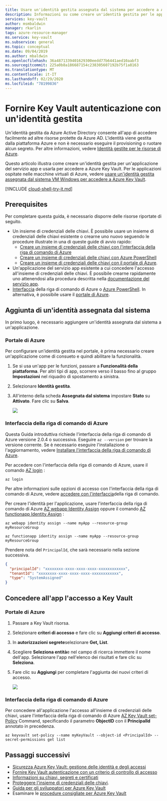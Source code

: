 ```yaml
---
title: Usare un'identità gestita assegnata dal sistema per accedere a Azure Key Vault
description: Informazioni su come creare un'identità gestita per le applicazioni del servizio app e su come usarla per accedere a Azure Key Vault
services: key-vault
author: msmbaldwin
manager: rkarlin
tags: azure-resource-manager
ms.service: key-vault
ms.subservice: general
ms.topic: conceptual
ms.date: 09/04/2019
ms.author: mbaldwin
ms.openlocfilehash: 36a4871339401629300eedd77b6441aed10aabf3
ms.sourcegitcommit: 225a0b8a186687154c238305607192b75f1a8163
ms.translationtype: MT
ms.contentlocale: it-IT
ms.lasthandoff: 02/29/2020
ms.locfileid: "78199836"
---
```

# <a name="provide-key-vault-authentication-with-a-managed-identity"></a>Fornire Key Vault autenticazione con un'identità gestita

Un'identità gestita da Azure Active Directory consente all'app di accedere facilmente ad altre risorse protette da Azure AD. L'identità viene gestita dalla piattaforma Azure e non è necessario eseguire il provisioning o ruotare alcun segreto. Per altre informazioni, vedere [Identità gestite per le risorse di Azure](../active-directory/managed-identities-azure-resources/overview.md). 

Questo articolo illustra come creare un'identità gestita per un'applicazione del servizio app e usarla per accedere a Azure Key Vault. Per le applicazioni ospitate nelle macchine virtuali di Azure, vedere [usare un'identità gestita assegnata dal sistema VM Windows per accedere a Azure Key Vault](../active-directory/managed-identities-azure-resources/tutorial-windows-vm-access-nonaad.md).


[!INCLUDE [cloud-shell-try-it.md](../../includes/cloud-shell-try-it.md)]

## <a name="prerequisites"></a>Prerequisites 

Per completare questa guida, è necessario disporre delle risorse riportate di seguito. 

- Un insieme di credenziali delle chiavi. È possibile usare un insieme di credenziali delle chiavi esistente o crearne uno nuovo seguendo le procedure illustrate in una di queste guide di avvio rapido:
   - [Creare un insieme di credenziali delle chiavi con l'interfaccia della riga di comando di Azure](quick-create-cli.md)
   - [Creare un insieme di credenziali delle chiavi con Azure PowerShell](quick-create-powershell.md)
   - [Creare un insieme di credenziali delle chiavi con il portale di Azure](quick-create-portal.md).
- Un'applicazione del servizio app esistente a cui concedere l'accesso all'insieme di credenziali delle chiavi. È possibile crearne rapidamente uno attenendosi alla procedura descritta nella [documentazione del servizio app](../app-service/overview.md).
- [Interfaccia](/cli/azure/install-azure-cli?view=azure-cli-latest) della riga di comando di Azure o [Azure PowerShell](/powershell/azure/overview). In alternativa, è possibile usare il [portale di Azure](https://portal.azure.com).


## <a name="adding-a-system-assigned-identity"></a>Aggiunta di un'identità assegnata dal sistema 

In primo luogo, è necessario aggiungere un'identità assegnata dal sistema a un'applicazione. 
 
### <a name="azure-portal"></a>Portale di Azure 

Per configurare un'identità gestita nel portale, è prima necessario creare un'applicazione come di consueto e quindi abilitare la funzionalità. 

1. Se si usa un'app per le funzioni, passare a **Funzionalità della piattaforma**. Per altri tipi di app, scorrere verso il basso fino al gruppo **Impostazioni** nel riquadro di spostamento a sinistra. 

1. Selezionare **Identità gestita**. 

1. All'interno della scheda **Assegnata dal sistema** impostare **Stato** su **Attivato**. Fare clic su **Salva**. 

    ![](./media/managed-identity-system-assigned.png)

### <a name="azure-cli"></a>Interfaccia della riga di comando di Azure

Questa Guida introduttiva richiede l'interfaccia della riga di comando di Azure versione 2.0.4 o successiva. Eseguire `az --version` per trovare la versione corrente. Se è necessario eseguire l'installazione o l'aggiornamento, vedere [Installare l'interfaccia della riga di comando di Azure](/cli/azure/install-azure-cli?view=azure-cli-latest). 

Per accedere con l'interfaccia della riga di comando di Azure, usare il comando [AZ login](/cli/azure/reference-index?view=azure-cli-latest#az-login) :

```azurecli-interactive
az login
```

Per altre informazioni sulle opzioni di accesso con l'interfaccia della riga di comando di Azure, vedere [accedere con l'interfaccia](/cli/azure/authenticate-azure-cli?view=azure-cli-latest)della riga di comando. 

Per creare l'identità per l'applicazione, usare l'interfaccia della riga di comando di Azure [AZ webapp Identity Assign](/cli/azure/webapp/identity?view=azure-cli-latest#az-webapp-identity-assign) oppure il comando [AZ functionapp Identity Assign](/cli/azure/functionapp/identity?view=azure-cli-latest#az-functionapp-identity-assign) :


```azurecli-interactive
az webapp identity assign --name myApp --resource-group myResourceGroup
```

```azurecli-interactive
az functionapp identity assign --name myApp --resource-group myResourceGroup
```

Prendere nota del `PrincipalId`, che sarà necessario nella sezione successiva.

```json
{
  "principalId": "xxxxxxxx-xxxx-xxxx-xxxx-xxxxxxxxxxxx",
  "tenantId": "xxxxxxxx-xxxx-xxxx-xxxx-xxxxxxxxxxxx",
  "type": "SystemAssigned"
}
```
## <a name="grant-your-app-access-to-key-vault"></a>Concedere all'app l'accesso a Key Vault 

### <a name="azure-portal"></a>Portale di Azure

1.  Passare a Key Vault risorsa. 

1.  Selezionare **criteri di accesso** e fare clic su **Aggiungi criteri di accesso**. 

1.  In **autorizzazioni segrete**selezionare **Get, List**. 

1.  Scegliere **Seleziona entità**e nel campo di ricerca immettere il nome dell'app.  Selezionare l'app nell'elenco dei risultati e fare clic su **Seleziona**. 

1.  Fare clic su **Aggiungi** per completare l'aggiunta dei nuovi criteri di accesso.

    ![](./media/managed-identity-access-policy.png)

### <a name="azure-cli"></a>Interfaccia della riga di comando di Azure

Per concedere all'applicazione l'accesso all'insieme di credenziali delle chiavi, usare l'interfaccia della riga di comando di Azure [AZ Key Vault set-Policy](/cli/azure/keyvault?view=azure-cli-latest#az-keyvault-set-policy) Command, specificando il parametro **ObjectID** con il **PrincipalId** annotato in precedenza.

```azurecli-interactive
az keyvault set-policy --name myKeyVault --object-id <PrincipalId> --secret-permissions get list 
```

## <a name="next-steps"></a>Passaggi successivi

- [Sicurezza Azure Key Vault: gestione delle identità e degli accessi](overview-security.md#identity-and-access-management)
- [Fornire Key Vault autenticazione con un criterio di controllo di accesso](key-vault-group-permissions-for-apps.md)
- [Informazioni su chiavi, segreti e certificati](about-keys-secrets-and-certificates.md)
- [Proteggere l'insieme di credenziali delle chiavi](key-vault-secure-your-key-vault.md).
- [Guida per gli sviluppatori per Azure Key Vault](key-vault-developers-guide.md)
- Esaminare le [procedure consigliate per Azure Key Vault](key-vault-best-practices.md)